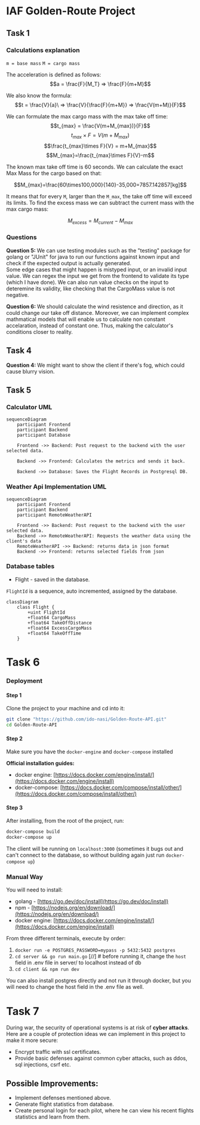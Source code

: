 # IAF Golden-Route Project

## Task 1
### Calculations explanation
`m = base mass`
`M = cargo mass`

The acceleration is defined as follows:
$$a = \frac{F}{M_T} => \frac{F}{m+M}$$

We also know the formula:
$$t = \frac{V}{a}\ => \frac{V}{\frac{F}{m+M}} => \frac{V(m+M)}{F}$$

We can formulate the max cargo mass with the max take off time:
$$t_{max} = \frac{V(m+M_{max})}{F}$$
$$t_{max}\times F = V(m+M_{max})$$
$$\frac{t_{max}\times F}{V} = m+M_{max}$$
$$M_{max}=\frac{t_{max}\times F}{V}-m$$

<p>
The known max take off time is 60 seconds. We can calculate the exact Max Mass for the cargo based on that:
</p>

$$M_{max}=\frac{60\times100,000}{140}-35,000=7857.142857[kg]$$


It means that for every `M`, larger than the `M_max`, the take off time will exceed its limits. To find the excess mass we can subtract the current mass with the max cargo mass: 

$$M_{excess} = M_{current} - M_{max}$$

### Questions
<p>
    <b>Question 5: </b> We can use testing modules such as the "testing" package for golang or "JUnit" for java to run our functions against known input and check if the expected output is actually generated.<br>
    Some edge cases that might happen is mistyped input, or an invalid input value. We can regex the input we get from the frontend to validate its type (which I have done). We can also run value checks on the input to deteremine its validity, like checking that the CargoMass value is not negative. 
</p>
<p>
<b>Question 6: </b> We should calculate the wind resistence and direction, as it could change our take off distance.
 Moreover, we can implement complex mathmatical models that will enable us to calculate non constant accelaration, instead of constant one. Thus, making the calculator's conditions closer to reality.
</p>

## Task 4
<p>
<b>Question 4: </b> We might want to show the client if there's fog, which could cause blurry vision. 
</p>

## Task 5
### Calculator UML
```mermaid
sequenceDiagram
    participant Frontend
    participant Backend
    participant Database

    Frontend ->> Backend: Post request to the backend with the user selected data.

    Backend ->> Frontend: Calculates the metrics and sends it back.

    Backend ->> Database: Saves the Flight Records in Postgresql DB.
```

### Weather Api Implementation UML
```mermaid
sequenceDiagram
    participant Frontend
    participant Backend
    participant RemoteWeatherAPI
    
    Frontend ->> Backend: Post request to the backend with the user selected data.
    Backend ->> RemoteWeatherAPI: Requests the weather data using the client's data
    RemoteWeatherAPI ->> Backend: returns data in json format
    Backend ->> Frontend: returns selected fields from json

```

### Database tables
- Flight - saved in the database. 

`FlightId` is a sequence, auto incremented, assigned by the database. 
```mermaid
classDiagram
    class Flight {
        +uint FlightId
        +float64 CargoMass
        +float64 TakeOffDistance
        +float64 ExcessCargoMass
        +float64 TakeOffTime
    }
```

# Task 6
### Deployment
#### Step 1
Clone the project to your machine and cd into it: 
```bash
git clone "https://github.com/ido-nasi/Golden-Route-API.git"
cd Golden-Route-API
```

#### Step 2
Make sure you have the `docker-engine` and `docker-compose` installed<b>

Official installation guides:</b>
- docker engine: [https://docs.docker.com/engine/install/](https://docs.docker.com/engine/install)
- docker-compose: [https://docs.docker.com/compose/install/other/](https://docs.docker.com/compose/install/other/)

#### Step 3
After installing, from the root of the project, run:
```bash
docker-compose build
docker-compose up
```

The client will be running on `localhost:3000` (sometimes it bugs out and can't connect to the database, so without building again just run `docker-compose up`)

### Manual Way
You will need to install:
- golang - [https://go.dev/doc/install](https://go.dev/doc/install)
- npm - [https://nodejs.org/en/download/](https://nodejs.org/en/download/)
- docker engine: [https://docs.docker.com/engine/install/](https://docs.docker.com/engine/install)

From three different terminals, execute by order:
1. `docker run -e POSTGRES_PASSWORD=mypass -p 5432:5432 postgres`
2. `cd server && go run main.go` [//] # before running it, change the `host` field in .env file in server/ to localhost instead of db
3. `cd client && npm run dev`

You can also install postgres directly and not run it through docker, but you will need to change the host field in the .env file as well.
# Task 7
During war, the security of operational systems is at risk of <b>cyber attacks</b>. <br>
Here are a couple of protection ideas we can implement in this project to make it more secure:
- Encrypt traffic with ssl certificates.
- Provide basic defenses against common cyber attacks, such as ddos, sql injections, csrf etc.

## Possible Improvements:
- Implement defenses mentioned above.
- Generate flight statistics from database.
- Create personal login for each pilot, where he can view his recent flights statistics and learn from them.
